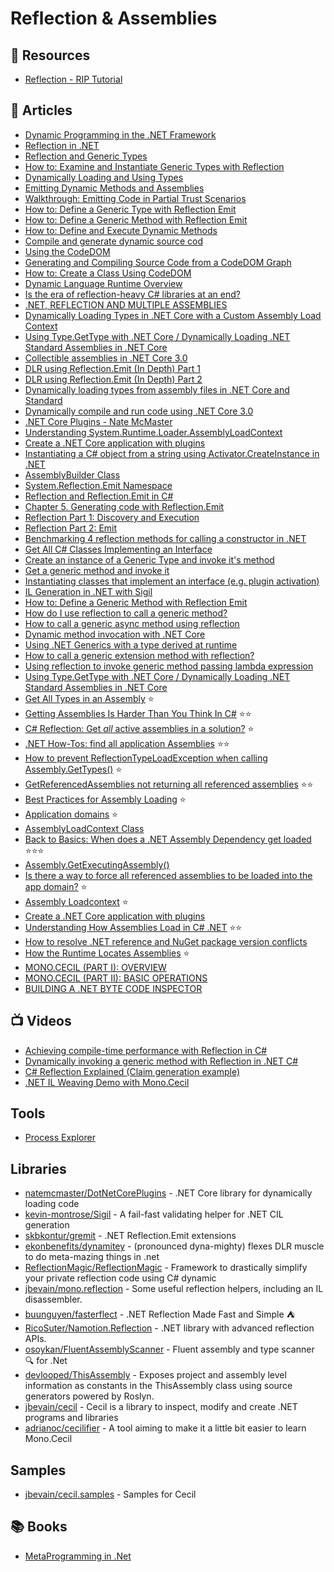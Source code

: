 # Reflection & Assemblies

## 📘 Resources
- [Reflection - RIP Tutorial](https://riptutorial.com/csharp/topic/28/reflection)

## 📕 Articles
- [Dynamic Programming in the .NET Framework](https://docs.microsoft.com/en-us/dotnet/framework/reflection-and-codedom/)
- [Reflection in .NET](https://docs.microsoft.com/en-us/dotnet/framework/reflection-and-codedom/reflection)
- [Reflection and Generic Types](https://docs.microsoft.com/en-us/dotnet/framework/reflection-and-codedom/reflection-and-generic-types)
- [How to: Examine and Instantiate Generic Types with Reflection](https://docs.microsoft.com/en-us/dotnet/framework/reflection-and-codedom/how-to-examine-and-instantiate-generic-types-with-reflection)
- [Dynamically Loading and Using Types](https://docs.microsoft.com/en-us/dotnet/framework/reflection-and-codedom/dynamically-loading-and-using-types)
- [Emitting Dynamic Methods and Assemblies](https://docs.microsoft.com/en-us/dotnet/framework/reflection-and-codedom/emitting-dynamic-methods-and-assemblies)
- [Walkthrough: Emitting Code in Partial Trust Scenarios](https://docs.microsoft.com/en-us/dotnet/framework/reflection-and-codedom/walkthrough-emitting-code-in-partial-trust-scenarios)
- [How to: Define a Generic Type with Reflection Emit](https://docs.microsoft.com/en-us/dotnet/framework/reflection-and-codedom/how-to-define-a-generic-type-with-reflection-emit?redirectedfrom=MSDN)
- [How to: Define a Generic Method with Reflection Emit](https://docs.microsoft.com/en-us/dotnet/framework/reflection-and-codedom/how-to-define-a-generic-method-with-reflection-emit)
- [How to: Define and Execute Dynamic Methods](https://docs.microsoft.com/en-us/dotnet/framework/reflection-and-codedom/how-to-define-and-execute-dynamic-methods)
- [Compile and generate dynamic source cod](https://docs.microsoft.com/en-us/dotnet/framework/reflection-and-codedom/dynamic-source-code-generation-and-compilation)
- [Using the CodeDOM](https://docs.microsoft.com/en-us/dotnet/framework/reflection-and-codedom/using-the-codedom)
- [Generating and Compiling Source Code from a CodeDOM Graph](https://docs.microsoft.com/en-us/dotnet/framework/reflection-and-codedom/generating-and-compiling-source-code-from-a-codedom-graph)
- [How to: Create a Class Using CodeDOM](https://docs.microsoft.com/en-us/dotnet/framework/reflection-and-codedom/how-to-create-a-class-using-codedom)
- [Dynamic Language Runtime Overview](https://docs.microsoft.com/en-us/dotnet/framework/reflection-and-codedom/dynamic-language-runtime-overview)
- [Is the era of reflection-heavy C# libraries at an end?](https://blog.marcgravell.com/2021/05/is-era-of-reflection-heavy-c-libraries.html)
- [.NET, REFLECTION AND MULTIPLE ASSEMBLIES](https://cephas.net/blog/2004/01/14/net-reflection-and-multiple-assemblies/)
- [Dynamically Loading Types in .NET Core with a Custom Assembly Load Context](https://jeremybytes.blogspot.com/2020/01/dynamically-loading-types-in-net-core.html)
- [Using Type.GetType with .NET Core / Dynamically Loading .NET Standard Assemblies in .NET Core](https://jeremybytes.blogspot.com/2020/01/using-typegettype-with-net-core.html)
- [Collectible assemblies in .NET Core 3.0](https://www.strathweb.com/2019/01/collectible-assemblies-in-net-core-3-0/)
- [DLR using Reflection.Emit (In Depth) Part 1](http://www.abhisheksur.com/2010/10/dlr-using-reflectionemit-in-depth-part.html)
- [DLR using Reflection.Emit (In Depth) Part 2](http://www.abhisheksur.com/2010/10/dlr-using-reflectionemit-in-depth-part_24.html)
- [Dynamically loading types from assembly files in .NET Core and Standard](https://siderite.dev/blog/dynamically-loading-types-from-assembly.html/)
- [Dynamically compile and run code using .NET Core 3.0](https://laurentkempe.com/2019/02/18/dynamically-compile-and-run-code-using-dotNET-Core-3.0/)
- [.NET Core Plugins - Nate McMaster](https://natemcmaster.com/blog/2018/07/25/netcore-plugins/)
- [Understanding System.Runtime.Loader.AssemblyLoadContext](https://docs.microsoft.com/en-us/dotnet/core/dependency-loading/understanding-assemblyloadcontext)
- [Create a .NET Core application with plugins](https://docs.microsoft.com/en-us/dotnet/core/tutorials/creating-app-with-plugin-support)
- [Instantiating a C# object from a string using Activator.CreateInstance in .NET](https://jeremylindsayni.wordpress.com/2019/02/11/instantiating-a-c-object-from-a-string-using-activator-createinstance-in-net/)
- [AssemblyBuilder Class](https://docs.microsoft.com/en-us/dotnet/api/system.reflection.emit.assemblybuilder)
- [System.Reflection.Emit Namespace](https://docs.microsoft.com/en-us/dotnet/api/system.reflection.emit)
- [Reflection and Reflection.Emit in C#](https://www.c-sharpcorner.com/uploadfile/puranindia/reflection-and-reflection-emit-in-C-Sharp/)
- [Chapter 5. Generating code with Reflection.Emit](https://livebook.manning.com/book/metaprogramming-in-dot-net/chapter-5/)
- [Reflection Part 1: Discovery and Execution](https://www.codemag.com/article/0211161/Reflection-Part-1-Discovery-and-Execution)
- [Reflection Part 2: Emit](https://www.codemag.com/article/0301051/Reflection-Part-2-Emit)
- [Benchmarking 4 reflection methods for calling a constructor in .NET](https://andrewlock.net/benchmarking-4-reflection-methods-for-calling-a-constructor-in-dotnet/)
- [Get All C# Classes Implementing an Interface](https://garywoodfine.com/get-c-classes-implementing-interface/)
- [Create an instance of a Generic Type and invoke it's method](https://riptutorial.com/csharp/example/14275/create-an-instance-of-a-generic-type-and-invoke-it-s-method)
- [Get a generic method and invoke it](https://riptutorial.com/csharp/example/10206/get-a-generic-method-and-invoke-it)
- [Instantiating classes that implement an interface (e.g. plugin activation)](https://riptutorial.com/csharp/example/14824/instantiating-classes-that-implement-an-interface--e-g--plugin-activation-)
- [IL Generation in .NET with Sigil](https://www.infoq.com/news/2016/01/sigil-intermediate-language/)
- [How to: Define a Generic Method with Reflection Emit](https://www.crystalnet-tech.com/RuntimeLibrary/Help/html/scr/How_to__Define_a_Generic_Method_with_Reflection_Emit.html)
- [How do I use reflection to call a generic method?](https://stackoverflow.com/questions/232535/how-do-i-use-reflection-to-call-a-generic-method/27870198)
- [How to call a generic async method using reflection](https://stackoverflow.com/questions/39674988/how-to-call-a-generic-async-method-using-reflection/39679855)
- [Dynamic method invocation with .NET Core](https://www.davidguida.net/dynamic-method-invocation-with-net-core/)
- [Using .NET Generics with a type derived at runtime](https://www.thereformedprogrammer.net/using-net-generics-with-a-type-derived-at-runtime/)
- [How to call a generic extension method with reflection?](https://stackoverflow.com/questions/15927028/how-to-call-a-generic-extension-method-with-reflection)
- [Using reflection to invoke generic method passing lambda expression](https://stackoverflow.com/questions/19302513/using-reflection-to-invoke-generic-method-passing-lambda-expression)
- [Using Type.GetType with .NET Core / Dynamically Loading .NET Standard Assemblies in .NET Core](https://jeremybytes.blogspot.com/2020/01/using-typegettype-with-net-core.html)
- [Get All Types in an Assembly](https://haacked.com/archive/2012/07/23/get-all-types-in-an-assembly.aspx/) ⭐
- [Getting Assemblies Is Harder Than You Think In C#](https://dotnetcoretutorials.com/2020/07/03/getting-assemblies-is-harder-than-you-think-in-c/) ⭐⭐
- [C# Reflection: Get *all* active assemblies in a solution?](https://stackoverflow.com/questions/851248/c-sharp-reflection-get-all-active-assemblies-in-a-solution) ⭐
- [.NET How-Tos: find all application Assemblies](https://www.davidguida.net/how-to-find-all-application-assemblies) ⭐⭐
- [How to prevent ReflectionTypeLoadException when calling Assembly.GetTypes()](https://stackoverflow.com/questions/7889228/how-to-prevent-reflectiontypeloadexception-when-calling-assembly-gettypes) ⭐
- [GetReferencedAssemblies not returning all referenced assemblies](https://mihalech.com/2016/03/22/getreferencedassemblies-not-returning-all-referenced-assemblies/) ⭐⭐
- [Best Practices for Assembly Loading](https://learn.microsoft.com/en-us/dotnet/framework/deployment/best-practices-for-assembly-loading) ⭐
- [Application domains](https://learn.microsoft.com/en-us/dotnet/framework/app-domains/application-domains) ⭐
- [AssemblyLoadContext Class](https://learn.microsoft.com/en-us/dotnet/api/system.runtime.loader.assemblyloadcontext?view=net-7.0)
- [Back to Basics: When does a .NET Assembly Dependency get loaded](https://weblog.west-wind.com/posts/2012/Nov/03/Back-to-Basics-When-does-a-NET-Assembly-Dependency-get-loaded) ⭐⭐⭐
- [Assembly.GetExecutingAssembly()](https://johnlnelson.com/tag/assembly-getexecutingassembly/)
- [Is there a way to force all referenced assemblies to be loaded into the app domain?](https://stackoverflow.com/questions/2384592/is-there-a-way-to-force-all-referenced-assemblies-to-be-loaded-into-the-app-doma) ⭐
- [Assembly Loadcontext](https://github.com/dotnet/runtime/blob/main/docs/design/features/assemblyloadcontext.md) ⭐
- [Create a .NET Core application with plugins](https://learn.microsoft.com/en-us/dotnet/core/tutorials/creating-app-with-plugin-support)
- [Understanding How Assemblies Load in C# .NET](https://michaelscodingspot.com/assemblies-load-in-dotnet/) ⭐⭐
- [How to resolve .NET reference and NuGet package version conflicts](https://michaelscodingspot.com/how-to-resolve-net-reference-and-nuget-package-version-conflicts/)
- [How the Runtime Locates Assemblies](https://learn.microsoft.com/en-us/dotnet/framework/deployment/how-the-runtime-locates-assemblies) ⭐
- [MONO.CECIL (PART I): OVERVIEW](http://www.swat4net.com/mono-cecil-overview-part-i/)
- [MONO.CECIL (PART II): BASIC OPERATIONS](http://www.swat4net.com/mono-cecil-part-ii-basic-operations/)
- [BUILDING A .NET BYTE CODE INSPECTOR](https://21-lessons.com/building-a-net-byte-code-inspector/)
## 📺 Videos
- [Achieving compile-time performance with Reflection in C#](https://www.youtube.com/watch?v=er9nD-usM1A)
- [Dynamically invoking a generic method with Reflection in .NET C#](https://www.youtube.com/watch?v=ZfS4WnITx08)
- [C# Reflection Explained (Claim generation example)](https://www.youtube.com/watch?v=cdG2JxuZvNI)
- [.NET IL Weaving Demo with Mono.Cecil](https://www.youtube.com/watch?v=L-RQmSPy7Qo)

## Tools
- [Process Explorer](https://learn.microsoft.com/en-us/sysinternals/downloads/process-explorer)

## Libraries
- [natemcmaster/DotNetCorePlugins](https://github.com/natemcmaster/DotNetCorePlugins) - .NET Core library for dynamically loading code
- [kevin-montrose/Sigil](https://github.com/kevin-montrose/Sigil) - A fail-fast validating helper for .NET CIL generation
- [skbkontur/gremit](https://github.com/skbkontur/gremit) - .NET Reflection.Emit extensions
- [ekonbenefits/dynamitey](https://github.com/ekonbenefits/dynamitey) - (pronounced dyna-mighty) flexes DLR muscle to do meta-mazing things in .net
- [ReflectionMagic/ReflectionMagic](https://github.com/ReflectionMagic/ReflectionMagic) - Framework to drastically simplify your private reflection code using C# dynamic
- [jbevain/mono.reflection](https://github.com/jbevain/mono.reflection) - Some useful reflection helpers, including an IL disassembler.
- [buunguyen/fasterflect](https://github.com/buunguyen/fasterflect) - .NET Reflection Made Fast and Simple ⛺
- [RicoSuter/Namotion.Reflection](https://github.com/RicoSuter/Namotion.Reflection) - .NET library with advanced reflection APIs.
- [osoykan/FluentAssemblyScanner](https://github.com/osoykan/FluentAssemblyScanner) - Fluent assembly and type scanner 🔍 for .Net
- [devlooped/ThisAssembly](https://github.com/devlooped/ThisAssembly) - Exposes project and assembly level information as constants in the ThisAssembly class using source generators powered by Roslyn.
- [jbevain/cecil](https://github.com/jbevain/cecil) - Cecil is a library to inspect, modify and create .NET programs and libraries
- [adrianoc/cecilifier](https://github.com/adrianoc/cecilifier) - A tool aiming to make it a little bit easier to learn Mono.Cecil

## Samples
- [jbevain/cecil.samples](https://github.com/jbevain/cecil.samples) - Samples for Cecil

## 📚 Books
- [MetaProgramming in .Net](https://livebook.manning.com/book/metaprogramming-in-dot-net/)